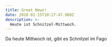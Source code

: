 ```yaml
---
title: Great News!
date: 2018-01-15T10:27:47.960Z
description: >-
  Heute ist Schnitzel-Mittwoch.
---
```


Da heute Mittwoch ist, gibt es Schnitzel im Fago